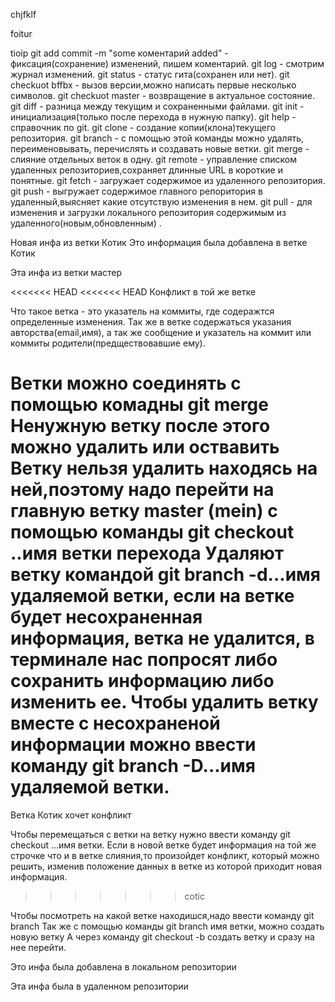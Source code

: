 chjfklf

foitur

tioip
git add commit -m "some коментарий added" - фиксация(сохранение) изменений, пишем коментарий.
git log - смотрим журнал изменений.
git status - статус гита(сохранен или нет).
git checkuot bffbx - вызов версии,можно написать первые несколько символов.
git checkuot master - возвращение в актуальное состояние.
git diff - разница между текущим и сохраненными файлами.
git init - инициализация(только после перехода в нужную папку).
git help - справочник по git.
git clone -  создание копии(клона)текущего репозитория.
git branch - с помощью этой команды можно удалять, переименовывать, перечислять и создавать новые ветки.
git merge - слияние отдельных веток в одну.
git remote - управление списком удаленных репозиториев,сохраняет длинные URL в короткие и понятные.
git fetch - загружает содержимое из удаленного репозитория.
git push - выгружает содержимое главного репоритория в удаленный,выясняет какие отсутствую изменения в нем.
git pull - для изменения и загрузки локального репозитория содержимым из удаленного(новым,обновленным) .

Новая инфа из ветки Котик 
Это информация была добавлена в ветке Котик

  Эта инфа из ветки мастер

<<<<<<< HEAD
<<<<<<< HEAD
Конфликт в той же ветке

Что такое ветка - это указатель на коммиты, где содеражтся определенные изменения. Так же в ветке содержаться указания авторства(email,имя), а так же сообщение и указатель на коммит или коммиты родители(предществовавшие ему).

Ветки можно соединять с помощью комадны git merge
Ненужную ветку после этого можно удалить или оствавить
Ветку нельзя удалить находясь на ней,поэтому надо перейти на главную ветку master (mein) с помощью команды git checkout ..имя ветки перехода
Удаляют ветку командой git branch -d...имя удаляемой ветки, если на ветке будет несохраненная информация, ветка не удалится, в терминале нас попросят либо сохранить информацию либо изменить ее.
Чтобы удалить ветку вместе с несохраненой информации можно ввести команду git branch -D...имя удаляемой ветки.
=======
Ветка Котик хочет конфликт

Чтобы перемещаться с ветки на ветку нужно ввести команду 
git checkout ...имя ветки.
Если в новой ветке будет информация на той же строчке
что  и в ветке слияния,то произойдет конфликт, который можно решить, изменив положение данных в ветке из которой приходит новая информация.
>>>>>>> cotic

Чтобы посмотреть на какой ветке находишся,надо ввести команду git branch
Так же с помощью команды git branch имя ветки, можно создать новую ветку
А через команду git checkout -b создать ветку и сразу на нее перейти.


Это инфа была добавлена в локальном репозитории

Эта инфа была в удаленном репозитории
